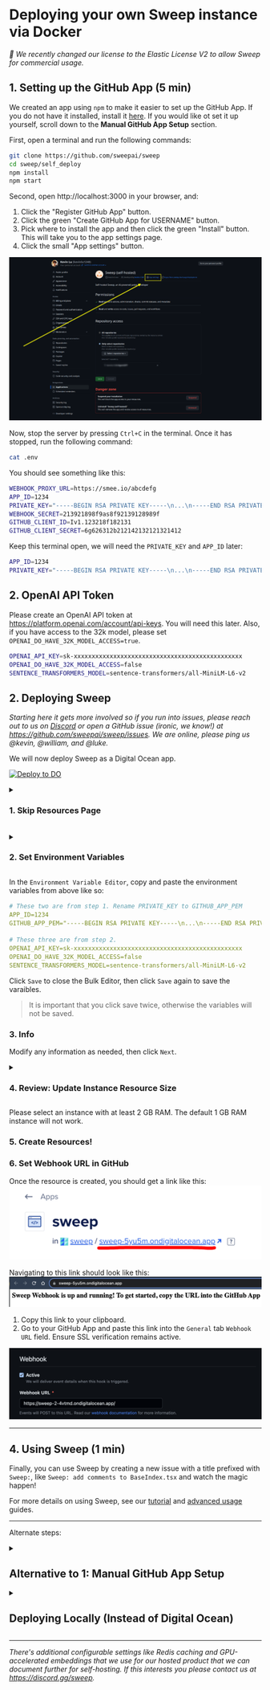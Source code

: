 # Deploying your own Sweep instance via Docker

*🎉 We recently changed our license to the Elastic License V2 to allow Sweep for commercial usage.*

## 1. Setting up the GitHub App (5 min)

We created an app using `npm` to make it easier to set up the GitHub App. If you do not have it installed, install it [here](https://docs.npmjs.com/downloading-and-installing-node-js-and-npm). If you would like ot set it up yourself, scroll down to the **Manual GitHub App Setup** section.

First, open a terminal and run the following commands:

```sh
git clone https://github.com/sweepai/sweep
cd sweep/self_deploy
npm install
npm start
```

Second, open http://localhost:3000 in your browser, and:
1. Click the "Register GitHub App" button.
2. Click the green "Create GitHub App for USERNAME" button.
3. Pick where to install the app and then click the green "Install" button. This will take you to the app settings page.
4. Click the small "App settings" button.

![image](../public//deployment/appsettings.png)

Now, stop the server by pressing `Ctrl+C` in the terminal. Once it has stopped, run the following command:

```sh
cat .env
```

You should see something like this:

```sh
WEBHOOK_PROXY_URL=https://smee.io/abcdefg
APP_ID=1234
PRIVATE_KEY="-----BEGIN RSA PRIVATE KEY-----\n...\n-----END RSA PRIVATE KEY-----\n"
WEBHOOK_SECRET=213921898f9as8f92139128989f
GITHUB_CLIENT_ID=Iv1.123218f182131
GITHUB_CLIENT_SECRET=6g626312b212142132121321412
```

Keep this terminal open, we will need the `PRIVATE_KEY` and `APP_ID` later:
```sh
APP_ID=1234
PRIVATE_KEY="-----BEGIN RSA PRIVATE KEY-----\n...\n-----END RSA PRIVATE KEY-----\n"
```

## 2. OpenAI API Token

Please create an OpenAI API token at https://platform.openai.com/account/api-keys. You will need this later. Also, if you have access to the 32k model, please set `OPENAI_DO_HAVE_32K_MODEL_ACCESS=true`.
```sh
OPENAI_API_KEY=sk-xxxxxxxxxxxxxxxxxxxxxxxxxxxxxxxxxxxxxxxxxxxxxxx
OPENAI_DO_HAVE_32K_MODEL_ACCESS=false
SENTENCE_TRANSFORMERS_MODEL=sentence-transformers/all-MiniLM-L6-v2
```

## 2. Deploying Sweep

*Starting here it gets more involved so if you run into issues, please reach out to us on [Discord](https://discord.gg/sweep) or open a GitHub issue (ironic, we know!) at https://github.com/sweepai/sweep/issues. We are online, please ping us @kevin, @william, and @luke.*

We will now deploy Sweep as a Digital Ocean app.
<p style={{marginTop: 16, marginBottom: 32}}>
    <a href="https://cloud.digitalocean.com/apps/new?repo=https://github.com/sweepai/sweep/tree/main">
        <img src="https://www.deploytodo.com/do-btn-blue-ghost.svg" alt="Deploy to DO"/>
    </a>
</p>

<details>
<summary><h3>1. Skip Resources Page</h3></summary>
<img src="../public/deployment/digitalocean_step1.png" alt="Skip Resources Page" />
</details>
<br>
<details>
<summary><h3>2. Set Environment Variables</h3></summary>
<img src="../public/deployment/digitalocean_step2.png" alt="Skip Resources Page" />
<img src="../public/deployment/digitalocean_step3.png" alt="Skip Resources Page" />
<img src="../public/deployment/digitalocean_step4.png" alt="Skip Resources Page" />
</details>

In the `Environment Variable Editor`, copy and paste the environment variables from above like so:
```yaml
# These two are from step 1. Rename PRIVATE_KEY to GITHUB_APP_PEM
APP_ID=1234
GITHUB_APP_PEM="-----BEGIN RSA PRIVATE KEY-----\n...\n-----END RSA PRIVATE KEY-----\n"

# These three are from step 2.
OPENAI_API_KEY=sk-xxxxxxxxxxxxxxxxxxxxxxxxxxxxxxxxxxxxxxxxxxxxxxx
OPENAI_DO_HAVE_32K_MODEL_ACCESS=false
SENTENCE_TRANSFORMERS_MODEL=sentence-transformers/all-MiniLM-L6-v2
```

Click `Save` to close the Bulk Editor, then click `Save` again to save the varaibles.

> It is important that you click save twice, otherwise the variables will not be saved.
>

### 3. Info

Modify any information as needed, then click `Next`.

<details>
<summary><h3>4. Review: Update Instance Resource Size</h3></summary>
First, click `Edit Plan` in the `Billing` section.

Then, set the Instance Size.
<img src="../public/deployment/digitalocean_step5.png" alt="Skip Resources Page" />
</details>

Please select an instance with at least 2 GB RAM. The default 1 GB RAM instance will not work.

### 5. Create Resources!

### 6. Set Webhook URL in GitHub

Once the resource is created, you should get a link like this:
<img src="../public/deployment/digitalocean_step6.png" alt="Skip Resources Page" />

Navigating to this link should look like this:
<img src="../public/deployment/digitalocean_step7.png" alt="Skip Resources Page" />

1. Copy this link to your clipboard.
2. Go to your GitHub App and paste this link into the `General` tab `Webhook URL` field.  Ensure SSL verification remains active.

<img src="../public/deployment/digitalocean_step9.png" alt="Skip Resources Page" />


---

## 4. Using Sweep (1 min)

Finally, you can use Sweep by creating a new issue with a title prefixed with `Sweep:`, like `Sweep: add comments to BaseIndex.tsx` and watch the magic happen!

For more details on using Sweep, see our [tutorial](https://docs.sweep.dev/usage/tutorial) and [advanced usage](https://docs.sweep.dev/usage/advanced) guides.

---

Alternate steps:

<details>
<summary><h2>Alternative to 1: Manual GitHub App Setup</h2></summary>

<i>Only follow this section if you were unable to set up the GitHub App using the above steps.</i>

### Option B: Manual Setup (15 min)
Register a new GitHub App, following this [guide](https://docs.github.com/en/apps/creating-github-apps/registering-a-github-app/registering-a-github-app) (3 minutes). You should return here after step 16(it's not as bad as it seems, most steps are optional).

Use the below as a reference:

Set the Repository Permissions (7 selected):

| Scope            | Permissions      |
|------------------|------------------|
| actions          | read             |
| checks           | read             |
| contents         | read & write     |
| commit statuses  | read & write     |
| issues           | read & write     |
| metadata         | read             |
| pull requests    | read & write     |
| workflows        | read & write     |


| Subscribe to events      |
|--------------------------|
| check run                |
| check suite              |
| commit comment           |
| create                   |
| issue comment            |
| issues                   |
| label                    |
| pull request             |
| pull request review      |
| pull request review comment|
| pull request thread      |
| push                     |
| status                   |
| workflow job             |
| workflow run             |

Put a placeholder url for now (ex: https://github.com/sweepai/sweep/).
Generate a private key (it should prompt you at the top of the screen, or alternatively follow [this guide](https://docs.github.com/en/apps/creating-github-apps/authenticating-with-a-github-app/managing-private-keys-for-github-apps)) and save it for later. This is your `private-key.pem` for step 2.

![image](/deployment/pem.png)

You will also need your app ID, which is the number at the top of the page. This is your `app-id` for step 2.

![image](/deployment/appid.png)

Click Install App to install it on your account or organization. Point it to a repo which you want to use Sweep on. This repo cannot be empty. If you don't have a good repo at hand, check out our [tutorial on running Sweep on Docusaurus](https://docs.sweep.dev/tutorial).
</details>

<details>
<summary><h2>Deploying Locally (Instead of Digital Ocean)</h2></summary>

If you do not want to deploy on the cloud and would prefer to deploy on your local machine, you can do so by following the steps below.

### 0. Pre-requisites

You need an OpenAI API key (GPT-4 32k access helps!), and [GitHub developer mode](https://github.com/settings/apps).

You also need to install [Docker](https://docs.docker.com/engine/install/) to host Sweep.

Pull our image from Docker Hub:

```sh
docker pull sweepai/sweep:latest
```

It may take 5-10 minutes to download the image and you can move on to the next step while it's downloading.

### Option b: Serving locally (10 min)

First, create a `.env` file with the contents above. Then in the same directory, run:

```bash
docker run --env-file .env -p 8080:8080 sweepai/sweep:latest
```

We're going to use [Ngrok](https://ngrok.com/) for a reverse proxy.

Sign up for an Ngrok account and install the CLI from https://dashboard.ngrok.com/signup. Your terminal must be in the same directory as your ngrok installation. Start the reverse proxy with `./ngrok http 8080`. The second last line should say something like

```sh
Forwarding  https://4d8d8bf053be.ngrok.app -> http://localhost:8080
```

</details>

---

*There's additional configurable settings like Redis caching and GPU-accelerated embeddings that we use for our hosted product that we can document further for self-hosting. If this interests you please contact us at https://discord.gg/sweep.*
